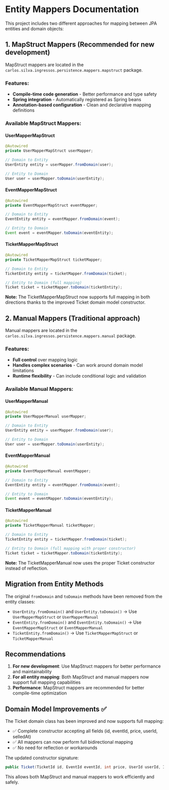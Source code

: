 # Entity Mappers Documentation

This project includes two different approaches for mapping between JPA entities and domain objects:

## 1. MapStruct Mappers (Recommended for new development)

MapStruct mappers are located in the `carlos.silva.ingressos.persistence.mappers.mapstruct` package.

### Features:
- **Compile-time code generation** - Better performance and type safety
- **Spring integration** - Automatically registered as Spring beans
- **Annotation-based configuration** - Clean and declarative mapping definitions

### Available MapStruct Mappers:

#### UserMapperMapStruct
```java
@Autowired
private UserMapperMapStruct userMapper;

// Domain to Entity
UserEntity entity = userMapper.fromDomain(user);

// Entity to Domain
User user = userMapper.toDomain(userEntity);
```

#### EventMapperMapStruct
```java
@Autowired
private EventMapperMapStruct eventMapper;

// Domain to Entity
EventEntity entity = eventMapper.fromDomain(event);

// Entity to Domain
Event event = eventMapper.toDomain(eventEntity);
```

#### TicketMapperMapStruct
```java
@Autowired
private TicketMapperMapStruct ticketMapper;

// Domain to Entity
TicketEntity entity = ticketMapper.fromDomain(ticket);

// Entity to Domain (full mapping)
Ticket ticket = ticketMapper.toDomain(ticketEntity);
```

**Note:** The TicketMapperMapStruct now supports full mapping in both directions thanks to the improved Ticket domain model constructor.

## 2. Manual Mappers (Traditional approach)

Manual mappers are located in the `carlos.silva.ingressos.persistence.mappers.manual` package.

### Features:
- **Full control** over mapping logic
- **Handles complex scenarios** - Can work around domain model limitations
- **Runtime flexibility** - Can include conditional logic and validation

### Available Manual Mappers:

#### UserMapperManual
```java
@Autowired
private UserMapperManual userMapper;

// Domain to Entity
UserEntity entity = userMapper.fromDomain(user);

// Entity to Domain
User user = userMapper.toDomain(userEntity);
```

#### EventMapperManual
```java
@Autowired
private EventMapperManual eventMapper;

// Domain to Entity
EventEntity entity = eventMapper.fromDomain(event);

// Entity to Domain
Event event = eventMapper.toDomain(eventEntity);
```

#### TicketMapperManual
```java
@Autowired
private TicketMapperManual ticketMapper;

// Domain to Entity
TicketEntity entity = ticketMapper.fromDomain(ticket);

// Entity to Domain (full mapping with proper constructor)
Ticket ticket = ticketMapper.toDomain(ticketEntity);
```

**Note:** The TicketMapperManual now uses the proper Ticket constructor instead of reflection.

## Migration from Entity Methods

The original `fromDomain` and `toDomain` methods have been removed from the entity classes:
- `UserEntity.fromDomain()` and `UserEntity.toDomain()` → Use `UserMapperMapStruct` or `UserMapperManual`
- `EventEntity.fromDomain()` and `EventEntity.toDomain()` → Use `EventMapperMapStruct` or `EventMapperManual`
- `TicketEntity.fromDomain()` → Use `TicketMapperMapStruct` or `TicketMapperManual`

## Recommendations

1. **For new development**: Use MapStruct mappers for better performance and maintainability
2. **For all entity mapping**: Both MapStruct and manual mappers now support full mapping capabilities
3. **Performance**: MapStruct mappers are recommended for better compile-time optimization

## Domain Model Improvements ✅

The Ticket domain class has been improved and now supports full mapping:
- ✅ Complete constructor accepting all fields (id, eventId, price, userId, selledAt)
- ✅ All mappers can now perform full bidirectional mapping
- ✅ No need for reflection or workarounds

The updated constructor signature:
```java
public Ticket(TicketId id, EventId eventId, int price, UserId userId, Instant selledAt)
```

This allows both MapStruct and manual mappers to work efficiently and safely.

